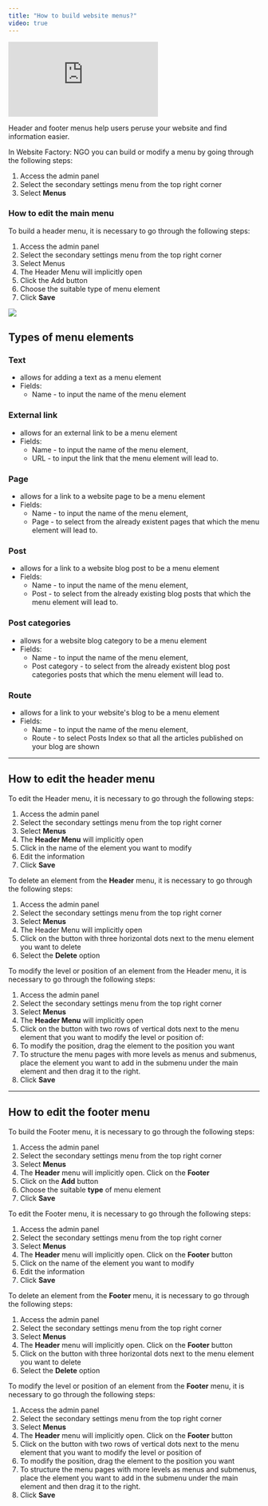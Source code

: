 ```yaml
---
title: "How to build website menus?"
video: true
---
```


<div class="aspect-w-16 aspect-h-9">
  <iframe src="https://www.youtube.com/embed/DZx1QC1BVAU" frameborder="0" allow="accelerometer; autoplay; clipboard-write; encrypted-media; gyroscope; picture-in-picture" allowfullscreen></iframe>
</div>

Header and footer menus help users peruse your website and find
information easier.

In Website Factory: NGO you can build or modify a menu by going through
the following steps:

1)  Access the admin panel
2)  Select the secondary settings menu from the top right corner
3)  Select **Menus**

### How to edit the main menu

To build a header menu, it is necessary to go through the following
steps:

1)  Access the admin panel
2)  Select the secondary settings menu from the top right corner
3)  Select Menus
4)  The Header Menu will implicitly open
5)  Click the Add button
6)  Choose the suitable type of menu element
7)  Click **Save**

<a href="/build/help/001.png">
    <img src="/build/help/001.png" />
</a>

## Types of menu elements

### Text

- allows for adding a text as a menu element
- Fields:
  - Name - to input the name of the menu element

### External link

- allows for an external link to be a menu element
- Fields:
  - Name - to input the name of the menu element,
  - URL - to input the link that the menu element will lead to.

### Page

- allows for a link to a website page to be a menu element
- Fields:
  - Name - to input the name of the menu element,
  - Page - to select from the already existent pages that which
  the menu element will lead to.

### Post

- allows for a link to a website blog post to be a menu element
- Fields:
  - Name - to input the name of the menu element,
  - Post - to select from the already existing blog posts that
  which the menu element will lead to.

### Post categories

- allows for a website blog category to be a menu element
- Fields:
  - Name - to input the name of the menu element,
  - Post category - to select from the already existent blog
  post categories posts that which the menu element will lead to.

### Route

- allows for a link to your website's blog to be a menu element
- Fields:
  - Name - to input the name of the menu element,
  - Route - to select Posts Index so that all the articles
  published on your blog are shown

---

## How to edit the header menu

To edit the Header menu, it is necessary to go through the following
steps:

1)  Access the admin panel
2)  Select the secondary settings menu from the top right corner
3)  Select **Menus**
4)  The **Header Menu** will implicitly open
5)  Click in the name of the element you want to modify
6)  Edit the information
7)  Click **Save**

To delete an element from the **Header** menu, it is necessary to go
through the following steps:

1)  Access the admin panel
2)  Select the secondary settings menu from the top right corner
3)  Select **Menus**
4)  The Header Menu will implicitly open
5)  Click on the button with three horizontal dots next to the menu
    element you want to delete
6)  Select the **Delete** option

To modify the level or position of an element from the Header menu, it
is necessary to go through the following steps:

1)  Access the admin panel
2)  Select the secondary settings menu from the top right corner
3)  Select **Menus**
4)  The **Header Menu** will implicitly open
5)  Click on the button with two rows of vertical dots next to the menu
    element that you want to modify the level or position of:
6)  To modify the position, drag the element to the position you want
7)  To structure the menu pages with more levels as menus and submenus,
    place the element you want to add in the submenu under the main
    element and then drag it to the right.
8)  Click **Save**

---

## How to edit the footer menu

To build the Footer menu, it is necessary to go through the following
steps:

1)  Access the admin panel
2) Select the secondary settings menu from the top right corner
3) Select **Menus**
4) The **Header** menu will implicitly open. Click on the **Footer**
5) Click on the **Add** button
6) Choose the suitable **type** of menu element
7) Click **Save**

To edit the Footer menu, it is necessary to go through the following
steps:

1)  Access the admin panel
2) Select the secondary settings menu from the top right corner
3) Select **Menus**
4) The **Header** menu will implicitly open.
    Click on the **Footer** button
5) Click on the name of the element you want to modify
6) Edit the information
7) Click **Save**

To delete an element from the **Footer** menu, it is necessary to go
through the following steps:

1)  Access the admin panel
2) Select the secondary settings menu from the top right corner
3) Select **Menus**
4) The **Header** menu will implicitly open.
    Click on the **Footer** button
5) Click on the button with three horizontal dots next to the menu
    element you want to delete
6) Select the **Delete** option

To modify the level or position of an element from the **Footer** menu,
it is necessary to go through the following steps:

1) Access the admin panel
2) Select the secondary settings menu from the top right corner
3) Select **Menus**
4) The **Header** menu will implicitly open. 
    Click on the **Footer** button
5) Click on the button with two rows of vertical dots next to the menu
    element that you want to modify the level or position of
6) To modify the position, drag the element to the position you want
7) To structure the menu pages with more levels as menus and submenus,
    place the element you want to add in the submenu under the main
    element and then drag it to the right.
8) Click **Save**

